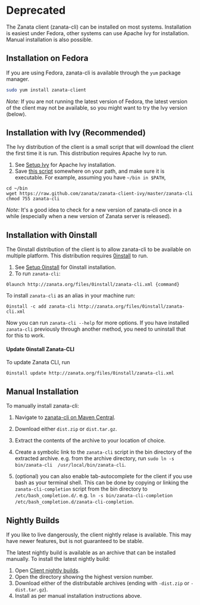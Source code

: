 # Deprecated

The Zanata client (zanata-cli) can be installed on most systems. Installation is easiest under Fedora, other systems can use Apache Ivy for installation. Manual installation is also possible.


## Installation on Fedora

If you are using Fedora, zanata-cli is available through the `yum` package manager.

```bash
sudo yum install zanata-client
```

*Note:* If you are not running the latest version of Fedora, the latest version of the client may not be available, so you might want to try the Ivy version (below).

## Installation with Ivy (Recommended)

The Ivy distribution of the client is a small script that will download the client the first time it is run. This distribution requires Apache Ivy to run.

1. See [Setup Ivy](/ivy/setup) for Apache Ivy installation.
2. Save [this script](https://raw.github.com/zanata/zanata-client-ivy/master/zanata-cli) somewhere on your path, and make sure it is executable. For example, assuming you have `~/bin in $PATH`,

```
cd ~/bin
wget https://raw.github.com/zanata/zanata-client-ivy/master/zanata-cli
chmod 755 zanata-cli
```

*Note:* It's a good idea to check for a new version of zanata-cli once in a while (especially when a new version of Zanata server is released).


## Installation with 0install

The 0install distribution of the client is to allow zanata-cli to be available on multiple platform. This distribution requires [0install](http://0install.net/) to run.

1. See [Setup 0install](/0install/setup) for 0install installation.
2. To run `zanata-cli`:
```
0launch http://zanata.org/files/0install/zanata-cli.xml {command}
```

To install `zanata-cli` as an alias in your machine run:
```
0install -c add zanata-cli http://zanata.org/files/0install/zanata-cli.xml
```
Now you can run `zanata-cli --help` for more options. If you have installed `zanata-cli` previously through another method, you need to uninstall that for this to work.

#### Update 0install Zanata-CLI

To update Zanata CLI, run

```
0install update http://zanata.org/files/0install/zanata-cli.xml
```


## Manual Installation

To manually install zanata-cli:

 1. Navigate to [zanata-cli on Maven Central](http://search.maven.org/#search%7Cga%7C1%7Cg%3A%22org.zanata%22%20AND%20a%3A%22zanata-cli%22).
 1. Download either `dist.zip` or `dist.tar.gz`.

 1. Extract the contents of the archive to your location of choice.
 1. Create a symbolic link to the `zanata-cli` script in the bin directory of the extracted archive. e.g. from the archive directory, run `sudo ln -s bin/zanata-cli  /usr/local/bin/zanata-cli`.

 1. (optional) you can also enable tab-autocomplete for the client if you use bash as your terminal shell. This can be done by copying or linking the `zanata-cli-completion` script from the bin directory to `/etc/bash_completion.d/`. e.g. `ln -s bin/zanata-cli-completion /etc/bash_completion.d/zanata-cli-completion`.


## Nightly Builds

If you like to live dangerously, the client nightly relase is available. This may have newer features, but is not guaranteed to be stable.

The latest nightly build is available as an archive that can be installed manually. To install the latest nightly build:

 1. Open [Client nightly builds](http://repository-zanata.forge.cloudbees.com/snapshot/org/zanata/zanata-cli/).
 1. Open the directory showing the highest version number.
 1. Download either of the distributable archives (ending with `-dist.zip` or `-dist.tar.gz`).
 1. Install as per manual installation instructions above.